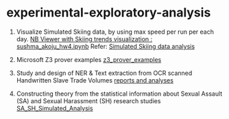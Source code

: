 # experimental-exploratory-analysis


1. Visualize Simulated Skiing data, by using max speed per run per each day. <a href="https://nbviewer.org/github/sushmaakoju/skiing-data-visualization/blob/main/sushma_akoju_hw4.ipynb">NB Viewer with Skiing trends visualization : sushma_akoju_hw4.ipynb</a> 
Refer: <a href="https://github.com/sushmaakoju/skiing-data-visualization">Simulated Skiing data analysis</a>

2. Microsoft Z3 prover examples <a href="https://nbviewer.org/github/sushmaakoju/demo-automated-theorem-prover/blob/main/z3_prover_examples.ipynb">z3_prover_examples </a>

3. Study and design of NER & Text extraction from OCR scanned Handwritten Slave Trade Volumes <a href="https://github.com/sushmaakoju/independent-study"> reports and analyses</a>

4. Constructing theory from the statistical information about Sexual Assault (SA) and Sexual Harassment (SH) research studies <a href="https://nbviewer.org/gist/sushmaakoju/b3412afa2cf435bf9ec7d69e9631d2b9">SA_SH_Simulated_Analysis</a>
